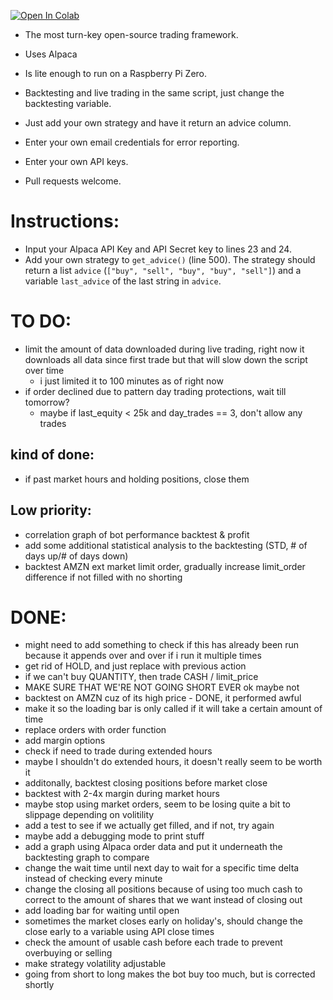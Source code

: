 [![Open In Colab](https://colab.research.google.com/assets/colab-badge.svg)](https://colab.research.google.com/gist/GrahamboJangles/8cbe716adeb7f091a1832dac9a86a4c9/forms-snippets.ipynb)

- The most turn-key open-source trading framework.

- Uses Alpaca

- Is lite enough to run on a Raspberry Pi Zero.

- Backtesting and live trading in the same script, just change the backtesting variable.

- Just add your own strategy and have it return an advice column.

- Enter your own email credentials for error reporting.

- Enter your own API keys.

- Pull requests welcome.

# Instructions:
- Input your Alpaca API Key and API Secret key to lines 23 and 24.
- Add your own strategy to `get_advice()` (line 500). The strategy should return a list `advice` (`["buy", "sell", "buy", "buy", "sell"]`) and a variable `last_advice` of the last string in `advice`.

# TO DO:
- limit the amount of data downloaded during live trading, right now it downloads all data since first trade but that will slow down the script over time
   - i just limited it to 100 minutes as of right now
- if order declined due to pattern day trading protections, wait till tomorrow?
   - maybe if last_equity < 25k and day_trades == 3, don't allow any trades

## kind of done: 
- if past market hours and holding positions, close them

## Low priority:
- correlation graph of bot performance backtest & profit
- add some additional statistical analysis to the backtesting (STD, # of days up/# of days down)
- backtest AMZN ext market limit order, gradually increase limit_order difference if not filled with no shorting
 
# DONE:
- might need to add something to check if this has already been run because it appends over and over if i run it multiple times
- get rid of HOLD, and just replace with previous action
- if we can't buy QUANTITY, then trade CASH / limit_price
- MAKE SURE THAT WE'RE NOT GOING SHORT EVER ok maybe not
- backtest on AMZN cuz of its high price - DONE, it performed awful
- make it so the loading bar is only called if it will take a certain amount of time
- replace orders with order function
- add margin options
- check if need to trade during extended hours
- maybe I shouldn't do extended hours, it doesn't really seem to be worth it
- additonally, backtest closing positions before market close
- backtest with 2-4x margin during market hours
- maybe stop using market orders, seem to be losing quite a bit to slippage depending on volitility
- add a test to see if we actually get filled, and if not, try again
- maybe add a debugging mode to print stuff
- add a graph using Alpaca order data and put it underneath the backtesting graph to compare
- change the wait time until next day to wait for a specific time delta instead of checking every minute
- change the closing all positions because of using too much cash to correct to the amount of shares that we want instead of closing out
- add loading bar for waiting until open
- sometimes the market closes early on holiday's, should change the close early to a variable using API close times
- check the amount of usable cash before each trade to prevent overbuying or selling
- make strategy volatility adjustable
- going from short to long makes the bot buy too much, but is corrected shortly
